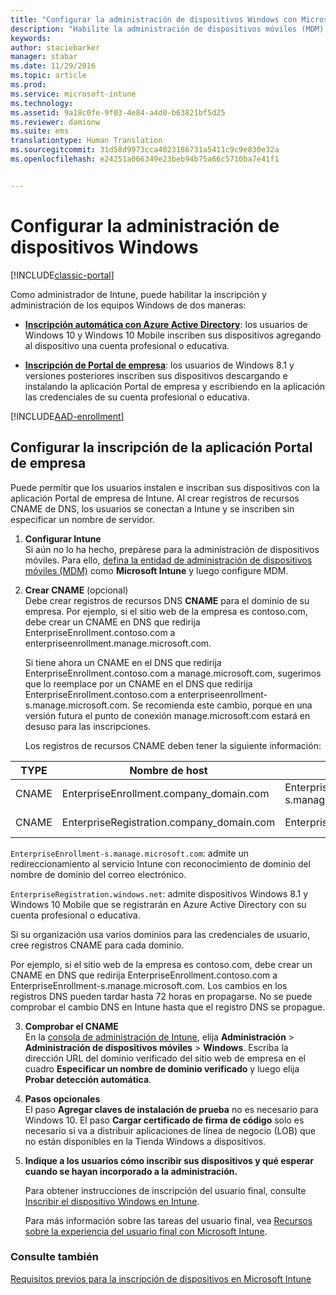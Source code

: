 ```yaml
---
title: "Configurar la administración de dispositivos Windows con Microsoft Intune | Microsoft Docs"
description: "Habilite la administración de dispositivos móviles (MDM) para PC con Windows, incluidos dispositivos Windows 10 con Microsoft Intune."
keywords: 
author: staciebarker
manager: stabar
ms.date: 11/29/2016
ms.topic: article
ms.prod: 
ms.service: microsoft-intune
ms.technology: 
ms.assetid: 9a18c0fe-9f03-4e84-a4d0-b63821bf5d25
ms.reviewer: damionw
ms.suite: ems
translationtype: Human Translation
ms.sourcegitcommit: 31d58d9973cca4023186731a5411c9c9e830e32a
ms.openlocfilehash: e24251a066349e23beb94b75a66c5710ba7e41f1


---
```


# <a name="set-up-windows-device-management"></a>Configurar la administración de dispositivos Windows

[!INCLUDE[classic-portal](../includes/classic-portal.md)]

Como administrador de Intune, puede habilitar la inscripción y administración de los equipos Windows de dos maneras:

- **[Inscripción automática con Azure Active Directory](#azure-active-directory-enrollment)**: los usuarios de Windows 10 y Windows 10 Mobile inscriben sus dispositivos agregando al dispositivo una cuenta profesional o educativa.

- **[Inscripción de Portal de empresa](#set-up-company-portal-app-enrollment)**: los usuarios de Windows 8.1 y versiones posteriores inscriben sus dispositivos descargando e instalando la aplicación Portal de empresa y escribiendo en la aplicación las credenciales de su cuenta profesional o educativa.

[!INCLUDE[AAD-enrollment](../includes/win10-automatic-enrollment-aad.md)]

## <a name="set-up-company-portal-app-enrollment"></a>Configurar la inscripción de la aplicación Portal de empresa
Puede permitir que los usuarios instalen e inscriban sus dispositivos con la aplicación Portal de empresa de Intune. Al crear registros de recursos CNAME de DNS, los usuarios se conectan a Intune y se inscriben sin especificar un nombre de servidor.

1. **Configurar Intune**<br>
Si aún no lo ha hecho, prepárese para la administración de dispositivos móviles. Para ello, [defina la entidad de administración de dispositivos móviles (MDM)](prerequisites-for-enrollment.md#step-2-set-mdm-authority) como **Microsoft Intune** y luego configure MDM.

2. **Crear CNAME** (opcional)<br>Debe crear registros de recursos DNS **CNAME** para el dominio de su empresa. Por ejemplo, si el sitio web de la empresa es contoso.com, debe crear un CNAME en DNS que redirija EnterpriseEnrollment.contoso.com a enterpriseenrollment.manage.microsoft.com.

    Si tiene ahora un CNAME en el DNS que redirija EnterpriseEnrollment.contoso.com a manage.microsoft.com, sugerimos que lo reemplace por un CNAME en el DNS que redirija EnterpriseEnrollment.contoso.com a enterpriseenrollment-s.manage.microsoft.com. Se recomienda este cambio, porque en una versión futura el punto de conexión manage.microsoft.com estará en desuso para las inscripciones.

    Los registros de recursos CNAME deben tener la siguiente información:

  |TYPE|Nombre de host|Apunta a|TTL|
  |--------|-------------|-------------|-------|
  |CNAME|EnterpriseEnrollment.company_domain.com|EnterpriseEnrollment-s.manage.microsoft.com |1 hora|
  |CNAME|EnterpriseRegistration.company_domain.com|EnterpriseRegistration.windows.net|1 hora|

  `EnterpriseEnrollment-s.manage.microsoft.com`: admite un redireccionamiento al servicio Intune con reconocimiento de dominio del nombre de dominio del correo electrónico.

  `EnterpriseRegistration.windows.net`: admite dispositivos Windows 8.1 y Windows 10 Mobile que se registrarán en Azure Active Directory con su cuenta profesional o educativa.

  Si su organización usa varios dominios para las credenciales de usuario, cree registros CNAME para cada dominio.

  Por ejemplo, si el sitio web de la empresa es contoso.com, debe crear un CNAME en DNS que redirija EnterpriseEnrollment.contoso.com a EnterpriseEnrollment-s.manage.microsoft.com. Los cambios en los registros DNS pueden tardar hasta 72 horas en propagarse. No se puede comprobar el cambio DNS en Intune hasta que el registro DNS se propague.

3.  **Comprobar el CNAME**<br>En la [consola de administración de Intune](http://manage.microsoft.com), elija **Administración** &gt; **Administración de dispositivos móviles** &gt; **Windows**. Escriba la dirección URL del dominio verificado del sitio web de empresa en el cuadro **Especificar un nombre de dominio verificado** y luego elija **Probar detección automática**.

4.  **Pasos opcionales**<br>El paso **Agregar claves de instalación de prueba** no es necesario para Windows 10. El paso **Cargar certificado de firma de código** solo es necesario si va a distribuir aplicaciones de línea de negocio (LOB) que no están disponibles en la Tienda Windows a dispositivos.

6.  **Indique a los usuarios cómo inscribir sus dispositivos y qué esperar cuando se hayan incorporado a la administración.**

    Para obtener instrucciones de inscripción del usuario final, consulte [Inscribir el dispositivo Windows en Intune](https://docs.microsoft.com/intune/enduser/enroll-your-device-in-intune-windows).

    Para más información sobre las tareas del usuario final, vea [Recursos sobre la experiencia del usuario final con Microsoft Intune](https://docs.microsoft.com/intune/deploy-use/what-to-tell-your-end-users-about-using-microsoft-intune).


### <a name="see-also"></a>Consulte también
[Requisitos previos para la inscripción de dispositivos en Microsoft Intune](prerequisites-for-enrollment.md)



<!--HONumber=Dec16_HO3-->


